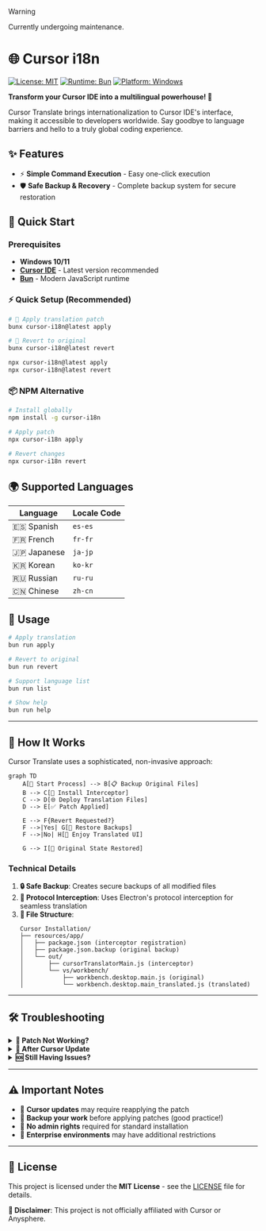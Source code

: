 > [!WARNING]  
> Currently undergoing maintenance.

# 🌐 Cursor i18n

[![License: MIT](https://img.shields.io/badge/License-MIT-yellow.svg)](https://opensource.org/licenses/MIT)
[![Runtime: Bun](https://img.shields.io/badge/Runtime-Bun-beige.svg)](https://bun.sh)
[![Platform: Windows](https://img.shields.io/badge/Platform-Windows-blue.svg)](https://www.microsoft.com/windows/)


**Transform your Cursor IDE into a multilingual powerhouse! 🚀**

Cursor Translate brings internationalization to Cursor IDE's interface, making it accessible to developers worldwide. Say goodbye to language barriers and hello to a truly global coding experience.


## ✨ Features

- ⚡ **Simple Command Execution** - Easy one-click execution
- 🛡️ **Safe Backup & Recovery** - Complete backup system for secure restoration


## 🚀 Quick Start

### Prerequisites
- **Windows 10/11** 
- **[Cursor IDE](https://www.cursor.com)** - Latest version recommended
- **[Bun](https://bun.sh)** - Modern JavaScript runtime

### ⚡ Quick Setup (Recommended)

```bash
# 🎯 Apply translation patch
bunx cursor-i18n@latest apply

# 🔄 Revert to original
bunx cursor-i18n@latest revert
```

```bash
npx cursor-i18n@latest apply
npx cursor-i18n@latest revert
```

### 📦 NPM Alternative

```bash
# Install globally
npm install -g cursor-i18n

# Apply patch
npx cursor-i18n apply

# Revert changes
npx cursor-i18n revert
```

## 🌍 Supported Languages

| Language | Locale Code |
|----------|-------------|
| 🇪🇸 Spanish | `es-es` |
| 🇫🇷 French | `fr-fr` |
| 🇯🇵 Japanese | `ja-jp` |
| 🇰🇷 Korean | `ko-kr` |
| 🇷🇺 Russian | `ru-ru` |
| 🇨🇳 Chinese | `zh-cn` |



## 🎯 Usage

```bash
# Apply translation
bun run apply

# Revert to original
bun run revert

# Support language list
bun run list

# Show help
bun run help
```

---

## 🔧 How It Works

Cursor Translate uses a sophisticated, non-invasive approach:

```mermaid
graph TD
    A[🚀 Start Process] --> B[📋 Backup Original Files]
    B --> C[🔧 Install Interceptor]
    C --> D[🌐 Deploy Translation Files]
    D --> E[✅ Patch Applied]
    
    E --> F{Revert Requested?}
    F -->|Yes| G[📂 Restore Backups]
    F -->|No| H[🎉 Enjoy Translated UI]
    
    G --> I[🔄 Original State Restored]
```

### Technical Details

1. **🔒 Safe Backup**: Creates secure backups of all modified files
2. **🎣 Protocol Interception**: Uses Electron's protocol interception for seamless translation
3. **📁 File Structure**:
   ```
   Cursor Installation/
   ├── resources/app/
   │   ├── package.json (interceptor registration)
   │   ├── package.json.backup (original backup)
   │   └── out/
   │       ├── cursorTranslatorMain.js (interceptor)
   │       └── vs/workbench/
   │           ├── workbench.desktop.main.js (original)
   │           └── workbench.desktop.main_translated.js (translated)
   ```

---


## 🛠️ Troubleshooting

<details>
<summary><b>🚨 Patch Not Working?</b></summary>

1. **Close Cursor completely**
2. **Run restore**: `bun run revert`
3. **Restart as administrator** (if needed)
4. **Reapply patch**: `bun run apply`
5. **Launch Cursor**

</details>

<details>
<summary><b>🔄 After Cursor Update</b></summary>

Cursor updates may reset the interface. Simply reapply the patch:
```bash
bunx github:somersby10ml/cursor-i18n apply
```

</details>

<details>
<summary><b>🆘 Still Having Issues?</b></summary>

- Check our [comprehensive FAQ](https://github.com/somersby10ml/cursor-i18n/wiki/FAQ)
- Join our [community discussions](https://github.com/somersby10ml/cursor-i18n/discussions)
- Create a [detailed issue report](https://github.com/somersby10ml/cursor-i18n/issues/new)

</details>

---

## ⚠️ Important Notes

- 🔄 **Cursor updates** may require reapplying the patch
- 💾 **Backup your work** before applying patches (good practice!)
- 🔑 **No admin rights** required for standard installation
- 🏢 **Enterprise environments** may have additional restrictions

---


## 📄 License

This project is licensed under the **MIT License** - see the [LICENSE](LICENSE) file for details.

**📣 Disclaimer**: This project is not officially affiliated with Cursor or Anysphere.
